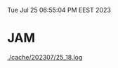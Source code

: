 Tue Jul 25 06:55:04 PM EEST 2023
# JAM
<a href='./cache/202307/25_18.log'>./cache/202307/25_18.log</a>
